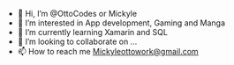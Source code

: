 - 👋 Hi, I’m @OttoCodes or Mickyle
- 👀 I’m interested in App development, Gaming and Manga
- 🌱 I’m currently learning Xamarin and SQL
- 💞️ I’m looking to collaborate on ...
- 📫 How to reach me Mickyleottowork@gmail.com

<!---
OttoCodes/OttoCodes is a ✨ special ✨ repository because its `README.md` (this file) appears on your GitHub profile.
You can click the Preview link to take a look at your changes.
--->
